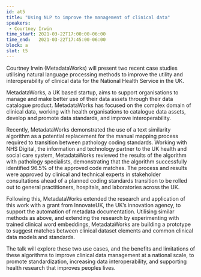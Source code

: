 ```yaml
---
id: at5
title: "Using NLP to improve the management of clinical data"
speakers:
 - Courtney Irwin
time_start: 2021-03-22T17:00:00-06:00
time_end:   2021-03-22T17:45:00-06:00
block: a
slot: t5
---
```


Courtney Irwin (MetadataWorks) will present two recent case studies utilising natural language processing methods to improve the utility and interoperability of clinical data for the National Health Service in the UK.

MetadataWorks, a UK based startup, aims to support organisations to manage and make better use of their data assets through their data catalogue product. MetadataWorks has focused on the complex domain of clinical data, working with health organisations to catalogue data assets, develop and promote data standards, and improve interoperability.

Recently, MetadataWorks demonstrated the use of a text similarity algorithm as a potential replacement for the manual mapping process required to transition between pathology coding standards. Working with NHS Digital, the information and technology partner to the UK health and social care system, MetadataWorks reviewed the results of the algorithm with pathology specialists, demonstrating that the algorithm successfully identified 96.5% of the approved code matches. The process and results were approved by clinical and technical experts in stakeholder consultations ahead of a planned coding standards transition to be rolled out to general practitioners, hospitals, and laboratories across the UK.

Following this, MetadataWorks extended the research and application of this work with a grant from InnovateUK, the UK’s innovation agency, to support the automation of metadata documentation. Utilising similar methods as above, and extending the research by experimenting with trained clinical word embeddings, MetadataWorks are building a prototype to suggest matches between clinical dataset elements and common clinical data models and standards.

The talk will explore these two use cases, and the benefits and limitations of these algorithms to improve clinical data management at a national scale, to promote standardization, increasing data interoperability, and supporting health research that improves peoples lives.